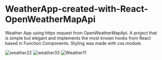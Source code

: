 # WeatherApp-created-with-React-OpenWeatherMapApi

Weather App using https request from OpenWeatherMapApi. A project that is simple but elegant and implements the most known hooks from React based in Function Components. Styling was made with css.module.


![weather22](https://user-images.githubusercontent.com/103704812/207933674-b83ec192-5034-4a5b-a6da-08e6d5c24525.png)
![weather33](https://user-images.githubusercontent.com/103704812/207933681-496ada74-1ebc-4c0c-bf39-8e7f15949d37.png)
![Weather11](https://user-images.githubusercontent.com/103704812/207933682-7e0f23af-ec93-4f69-bebb-964e505e8a7b.png)
